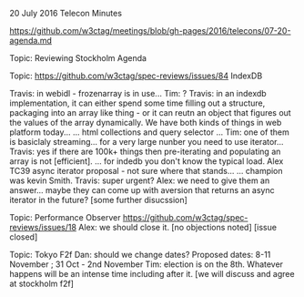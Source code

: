 20 July 2016 Telecon Minutes

https://github.com/w3ctag/meetings/blob/gh-pages/2016/telecons/07-20-agenda.md

Topic: Reviewing Stockholm Agenda

Topic: https://github.com/w3ctag/spec-reviews/issues/84
IndexDB

Travis: in webidl - frozenarray is in use...
Tim: ?
Travis: in an indexdb implementation, it can either spend some time filling out a structure, packaging into an array like thing - or it can reutn an object that figures out the values of the array dynamically. We have both kinds of things in web platform today...
... html collections and query selector ...
Tim: one of them is basiclaly streaming... for a very large nunber you need to use iterator...
Travis: yes if there are 100k+ things then pre-iterating and populating an array is not [efficient].
... for indedb you don't know the typical load.
Alex TC39 async iterator proposal - not sure where that stands...
... champion was kevin Smith.
Travis: super urgent?
Alex: we need to give them an answer... maybe they can come up with aversion that returns an async iterator in the future?
[some further disucssion]

Topic: Performance Observer
https://github.com/w3ctag/spec-reviews/issues/18
Alex: we should close it.
[no objections noted]
[issue closed]

Topic: Tokyo F2f
Dan: should we change dates?
Proposed dates: 8-11 November ; 31 Oct - 2nd November
Tim: election is on the 8th. Whatever happens will be an intense time including after it.
[we will discuss and agree at stockholm f2f]


